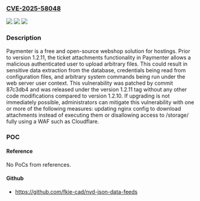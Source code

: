 ### [CVE-2025-58048](https://cve.mitre.org/cgi-bin/cvename.cgi?name=CVE-2025-58048)
![](https://img.shields.io/static/v1?label=Product&message=Paymenter&color=blue)
![](https://img.shields.io/static/v1?label=Version&message=%3C%201.2.11%20&color=brightgreen)
![](https://img.shields.io/static/v1?label=Vulnerability&message=CWE-434%3A%20Unrestricted%20Upload%20of%20File%20with%20Dangerous%20Type&color=brightgreen)

### Description

Paymenter is a free and open-source webshop solution for hostings. Prior to version 1.2.11, the ticket attachments functionality in Paymenter allows a malicious authenticated user to upload arbitrary files. This could result in sensitive data extraction from the database, credentials being read from configuration files, and arbitrary system commands being run under the web server user context. This vulnerability was patched by commit 87c3db4 and was released under the version 1.2.11 tag without any other code modifications compared to version 1.2.10. If upgrading is not immediately possible, administrators can mitigate this vulnerability with one or more of the following measures: updating nginx config to download attachments instead of executing them or disallowing access to /storage/ fully using a WAF such as Cloudflare.

### POC

#### Reference
No PoCs from references.

#### Github
- https://github.com/fkie-cad/nvd-json-data-feeds

